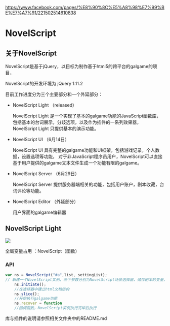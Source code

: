 https://www.facebook.com/pages/%E8%90%8C%E5%A8%98%E7%99%BE%E7%A7%91/221502514610838

# NovelScript

## 关于NovelScript
NovelScript是基于jQuery，以目标为制作基于html5的跨平台的galgame的项目，

NovelScript的开发环境为 jQuery 1.11.2

目前工作进度分为三个主要部分和一个外延部分：

* NovelScript Light （released）

	NovelScript Light 是一个实现了基本的galgame功能的JavaScript函数库，包括基本的台词展示，分歧选项，以及作为插件的一系列效果器，
	NovelScript Light 只提供基本的演示功能。
	
* NovelScript UI （6月14日）

	NovelScript UI 具有完整的galgame功能和UI框架，包括游戏记录，个人数据，设置选项等功能，
	对于非JavaScript程序员用户，NovelScript可以直接基于用户提供的galgame文本文件生成一个功能有限的galgame。
	
* NovelScript Server （6月29日）

	NovelScript Server 提供服务器端相关的功能，包括用户账户，剧本收藏，台词评论等功能。

* NovelScript Editor （外延部分）

	用户界面的galgame编辑器
	
## NovelScript Light
<img src="http://yinyan.fr/d/nsldemo.png" />

全局变量占用 ：NovelScript（函数）

### API
```javascript
var ns = NovelScript("#a",list, settingList);
// 新建一个NovelScript实例，三个参数分别为NovelScript场景选择器，储存剧本的变量，外部的设置列表
    ns.initiate();
	//在选择器中建立html文档结构
    ns.slice();
	//开始执行galgame功能
	ns.recover = function
	//回调函数，NovelScript实例执行完毕后执行
```

库与插件的说明请参照相关文件夹中的README.md